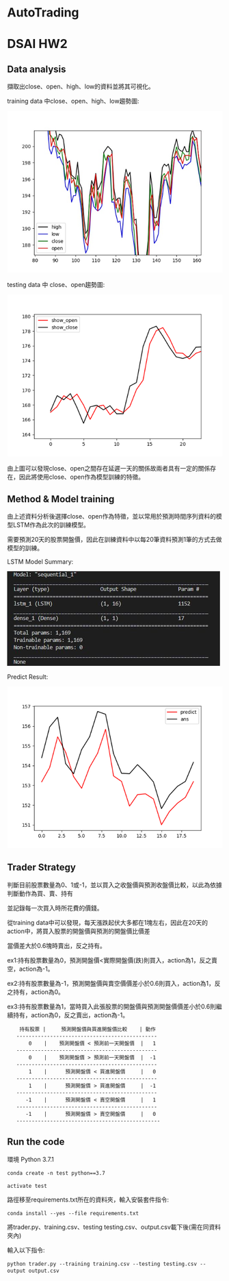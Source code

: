 # AutoTrading
# DSAI HW2

## Data analysis
   擷取出close、open、high、low的資料並將其可視化。
   
   training data 中close、open、high、low趨勢圖:
   
   ![4line](https://github.com/linzh0205/AutoTrading/blob/main/plot/4line.jpeg)
   
   
   testing data 中 close、open趨勢圖:
   
   ![close_open](https://github.com/linzh0205/AutoTrading/blob/main/plot/Figure_1.png)
   
   由上圖可以發現close、open之間存在延遲一天的關係故兩者具有一定的關係存在，因此將使用close、open作為模型訓練的特徵。
   
## Method & Model training
   由上述資料分析後選擇close、open作為特徵，並以常用於預測時間序列資料的模型LSTM作為此次的訓練模型。
   
   需要預測20天的股票開盤價，因此在訓練資料中以每20筆資料預測1筆的方式去做模型的訓練。
   
   LSTM Model Summary:
   
   ![LSTM](https://github.com/linzh0205/AutoTrading/blob/main/plot/LSTM.JPG)
   
   Predict Result:
   
   ![result](https://github.com/linzh0205/AutoTrading/blob/main/plot/result.png)
   
## Trader Strategy
   判斷目前股票數量為0、1或-1，並以買入之收盤價與預測收盤價比較，以此為依據判斷動作為買、賣、持有
   
   並記錄每一次買入時所花費的價錢。
   
   從training data中可以發現，每天漲跌起伏大多都在1塊左右，因此在20天的action中，將買入股票的開盤價與預測的開盤價比價差
   
   當價差大於0.6塊時賣出，反之持有。
   
   ex1:持有股票數量為0，預測開盤價<實際開盤價(跌)則買入，action為1，反之賣空，action為-1。
   
   ex2:持有股票數量為-1，預測開盤價與賣空價價差小於0.6則買入，action為1，反之持有，action為0。
   
   ex3:持有股票數量為1，當時買入此張股票的開盤價與預測開盤價價差小於0.6則繼續持有，action為0，反之賣出，action為-1。
   
```
    持有股票 |     預測開盤價與買進開盤價比較    | 動作 
   ----------------------------------------------
       0    |    預測開盤價 < 預測前一天開盤價  |   1  
   ----------------------------------------------
       0    |    預測開盤價 > 預測前一天開盤價  |  -1  
   ----------------------------------------------
       1    |      預測開盤價 < 買進開盤價     |   0  
   ----------------------------------------------
       1    |      預測開盤價 > 買進開盤價     |  -1  
   ----------------------------------------------
      -1    |      預測開盤價 < 賣空開盤價     |   1  
   ----------------------------------------------
      -1    |      預測開盤價 > 賣空開盤價     |   0  
   -----------------------------------------------
```
## Run the code
環境
Python 3.7.1
```
conda create -n test python==3.7
```
```
activate test
```
路徑移至requirements.txt所在的資料夾，輸入安裝套件指令:
```
conda install --yes --file requirements.txt
```
將trader.py、training.csv、testing testing.csv、output.csv載下後(需在同資料夾內)

輸入以下指令:
```
python trader.py --training training.csv --testing testing.csv --output output.csv
```
